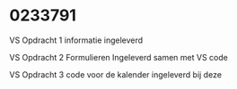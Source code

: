 # 0233791

VS Opdracht 1 informatie  ingeleverd

VS Opdracht 2 Formulieren Ingeleverd samen met VS code

VS Opdracht 3 code voor de kalender ingeleverd bij deze



